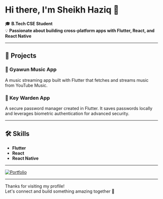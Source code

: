 # Hi there, I'm Sheikh Haziq 👋

🎓 **B.Tech CSE Student**  
💡 **Passionate about building cross-platform apps with Flutter, React, and React Native**

---

## 🚀 Projects

### 🎵 Gyawun Music App
A music streaming app built with Flutter that fetches and streams music from YouTube Music.

### 🔐 Key Warden App
A secure password manager created in Flutter. It saves passwords locally and leverages biometric authentication for advanced security.

---

## 🛠️ Skills

- **Flutter**
- **React**
- **React Native**

---

<!--
Add your social links here if you'd like!
[![LinkedIn](https://img.shields.io/badge/LinkedIn-blue?logo=linkedin)](url)
-->
[![Portfolio](https://img.shields.io/badge/Portfolio-website-green)](https://sheikhhaziq.netlify.app/)


---

<!--
Add a fun fact, hobby, or a short tagline here!
-->

Thanks for visiting my profile!  
Let's connect and build something amazing together 🚀
